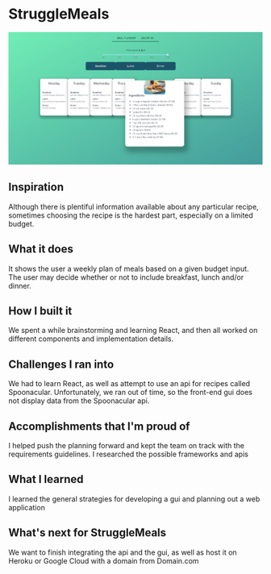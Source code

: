 # StruggleMeals
![currentUI](src/assets/currentUI.png)
## Inspiration
Although there is plentiful information available about any particular recipe, sometimes choosing the recipe is the hardest part, especially on a limited budget.
## What it does
It shows the user a weekly plan of meals based on a given budget input. The user may decide whether or not to include breakfast, lunch and/or dinner.
## How I built it
We spent a while brainstorming and learning React, and then all worked on different components and implementation details.
## Challenges I ran into
We had to learn React, as well as attempt to use an api for recipes called Spoonacular. Unfortunately, we ran out of time, so the front-end gui does not display data from the Spoonacular api.
## Accomplishments that I'm proud of
I helped push the planning forward and kept the team on track with the requirements guidelines. I researched the possible frameworks and apis
## What I learned
I learned the general strategies for developing a gui and planning out a web application
## What's next for StruggleMeals
We want to finish integrating the api and the gui, as well as host it on Heroku or Google Cloud with a domain from Domain.com
